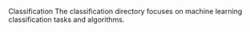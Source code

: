 Classification
The classification directory focuses on machine learning classification tasks and algorithms.